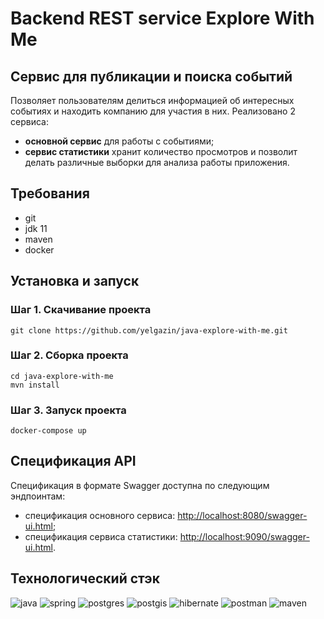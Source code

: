 # Backend REST service Explore With Me


## Сервис для публикации и поиска событий

Позволяет пользователям делиться информацией об интересных событиях и находить компанию для участия в них. Реализовано 2 сервиса:
* **основной сервис** для работы с событиями; 
* **сервис статистики** хранит количество просмотров и позволит делать различные выборки для анализа работы приложения.

## Требования
* git
* jdk 11
* maven
* docker

## Установка и запуск
### Шаг 1. Скачивание проекта
```
git clone https://github.com/yelgazin/java-explore-with-me.git
```

### Шаг 2. Сборка проекта
```
cd java-explore-with-me
mvn install
```

### Шаг 3. Запуск проекта

```
docker-compose up
```

## Спецификация API
Cпецификация в формате Swagger доступна по следующим эндпоинтам:
* спецификация основного сервиса: [http://localhost:8080/swagger-ui.html](http://localhost:8080/swagger-ui.html);
* спецификация сервиса статистики: [http://localhost:9090/swagger-ui.html](http://localhost:9090/swagger-ui.html).


## Технологический стэк

![java](https://img.shields.io/badge/java-%23ed8b00.svg?logo=openjdk&logoColor=white&style=flat)
![spring](https://img.shields.io/badge/spring-%236db33f.svg?logo=spring&logoColor=white&style=flat)
![postgres](https://img.shields.io/badge/postgres-%23336791.svg?logo=postgresql&logoColor=white&style=flat)
![postgis](https://img.shields.io/badge/postgis-blue)
![hibernate](https://img.shields.io/badge/Hibernate-59666C?style=flat&logo=Hibernate&logoColor=white)
![postman](https://img.shields.io/badge/Postman-FF6C37?style=flat&logo=postman&logoColor=white)
![maven](https://img.shields.io/badge/Apache%20Maven-C71A36?style=flat&logo=Apache%20Maven&logoColor=white)



